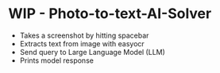 # WIP - Photo-to-text-AI-Solver

- Takes a screenshot by hitting spacebar
- Extracts text from image with easyocr
- Send query to Large Language Model (LLM)
- Prints model response

